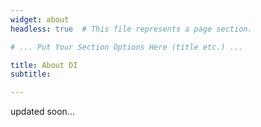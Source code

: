 ```yaml
---
widget: about
headless: true  # This file represents a page section.

# ... Put Your Section Options Here (title etc.) ...

title: About DI
subtitle:

---
```


updated soon...